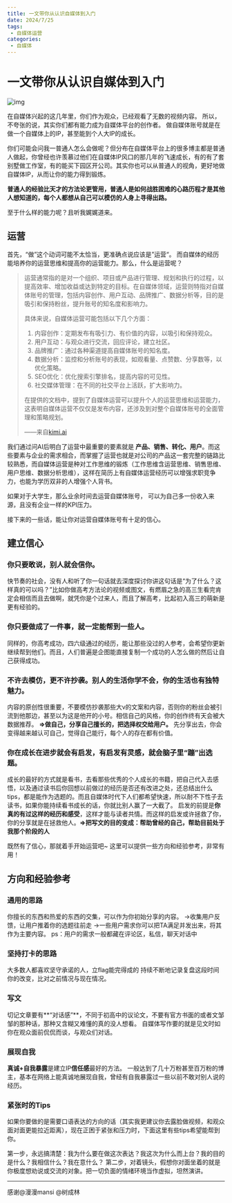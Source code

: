 ```yaml
---
title: 一文带你从认识自媒体到入门
date: 2024/7/25
tags:
 - 自媒体运营
categories:
 - 自媒体
---
```


# 一文带你从认识自媒体到入门

![img](/uploads/2024/07/2024072514233751.png)

在自媒体兴起的这几年里，你们作为观众，已经观看了无数的视频内容。
所以，不夸张的说，其实你们都有能力成为自媒体平台的创作者。
做自媒体账号就是在做一个自媒体上的IP，甚至能到个人大IP的成长。

你们可能会问我一普通人怎么会做呢？但分布在自媒体平台上的很多博主都是普通人做起，你曾经也许羡慕过他们在自媒体IP风口的那几年的飞速成长，有的有了套别墅做工作室，有的能买下园区开公司。其实你也可以从普通人的视角，更好地做自媒体IP，从而让你的能力得到锻炼。

**普通人的经验比天才的方法论更管用，普通人是如何战胜困难的心路历程才是其他人想知道的，每个人都想从自己可以模仿的人身上寻得出路。**

至于什么样的能力呢？且听我娓娓道来。

## 运营

首先，“做”这个动词可能不太恰当，更准确点说应该是”运营“。
而自媒体的经历能培养你的运营思维和提高你的运营能力。那么，什么是运营呢？

> 运营通常指的是对一个组织、项目或产品进行管理、规划和执行的过程，以提高效率、增加收益或达到特定的目标。在自媒体领域，运营则特指对自媒体账号的管理，包括内容创作、用户互动、品牌推广、数据分析等，目的是吸引和保持粉丝，提升账号的知名度和影响力。
>
> 具体来说，自媒体运营可能包括以下几个方面：
>
> 1. 内容创作：定期发布有吸引力、有价值的内容，以吸引和保持观众。
> 2. 用户互动：与观众进行交流，回应评论，建立社区。
> 3. 品牌推广：通过各种渠道提高自媒体账号的知名度。
> 4. 数据分析：监控和分析账号的表现，如观看量、点赞数、分享数等，以优化策略。
> 5. SEO优化：优化搜索引擎排名，提高内容的可见性。
> 6. 社交媒体管理：在不同的社交平台上活跃，扩大影响力。
>
> 在提供的文档中，提到了自媒体运营可以提升个人的运营思维和运营能力，这表明自媒体运营不仅仅是发布内容，还涉及到对整个自媒体账号的全面管理和策略规划。
>
> ——来自[kimi.ai](https://kimi.ai)

我们通过问AI后明白了运营中最重要的要素就是 **产品、销售、转化、用户**。而这些要素与企业的需求相合，而掌握了运营也就是对公司的产品这一套完整的链路比较熟悉，而自媒体运营是种对工作思维的锻炼（工作思维含运营思维、销售思维、用户思维、数据分析思维），这样在简历上有自媒体运营经历可以增强求职竞争力，也能为学历双非的人增强个人背书。

如果对于大学生，那么业余时间去运营自媒体账号，
可以为自己多一份收入来源，且没有企业一样的KPI压力。

接下来的一些话，能让你对运营自媒体账号有十足的信心。

## 建立信心

### 你只要敢说，别人就会信你。

快节奏的社会，没有人和听了你一句话就去深度探讨你讲这句话是“为了什么？这样真的可以吗？”比如你做高考方法论的视频或图文，有燃眉之急的高三生看完肯定会相信而且去做啊，就凭你是个过来人，而且了解高考，比起初入高三的萌新是更有经验的。

### 你只要做成了一件事，就一定能帮到一些人。
同样的，你高考成功，四六级通过的经历，能让那些没过的人参考，会希望你更新继续帮到他们。而且，人们普遍是企图能直接复制一个成功的人怎么做的然后让自己获得成功。

### 不许去模仿，更不许抄袭。别人的生活你学不会，你的生活也有独特魅力。

内容的原创性很重要，不要模仿抄袭那些大v的文案和内容，否则你的粉丝会被引流到他那边，甚至以为这是他开的小号。相信自己的风格，你的创作终有天会被大数据推荐。
**=>做自己，分享自己擅长的，把选择权交给用户。**
先分享出去，你会变得越来越认可自己，觉得自己能行，每个人的存在都有价值。

### 你在成长在进步就会有启发，有启发有灵感，就会脑子里“蹦”出选题。

成长的最好的方式就是看书，去看那些优秀的个人成长的书籍，把自己代入去感悟，以及通过读书后你回想以前做过的经历是否还有改进之处，还总结出什么tips，都是能作为选题的。而且自媒体时代下人们都希望快速，所以耐不下性子去读书，如果你能持续看书成长的话，你就比别人赢了一大截了。
启发的前提是**你真的有过这样的经历和感受**，这样才能与读者共情。而这样的启发或许拯救了你，你的分享就是在拯救他人。**=>把写文的目的变成：帮助曾经的自己，帮助目前处于我那个阶段的人**

既然有了信心，那就着手开始运营吧~ 这里可以提供一些方向和经验参考，非常有用！

## **方向和经验参考**

### 通用的思路

你擅长的东西和热爱的东西的交集，可以作为你初始分享的内容。
->收集用户反馈，让用户推着你的选题往前走
->一些用户需求你可以把TA满足并发出来，将其作为主要内容。
ps：用户的需求一般都藏在评论区，私信，聊天对话中

### 坚持打卡的思路
大多数人都喜欢坚守承诺的人，立flag能完得成的
持续不断地记录复盘这段时间你的改变，比对之前情况与现在情况。

### 写文

切记文章要有**“对话感”**，不同于初高中的议论文，不要有官方书面的或者文邹邹的那种话，那种又含糊又难懂的真的没人想看。
自媒体写作要的就是见文时如你在观众面前侃侃而谈，与观众们对话。

### 展现自我

**真诚+自我暴露**是建立IP**信任感**最好的方法。
一般达到了几十万粉甚至百万粉的博主，基本在网络上能真诚地展现自我，曾经有自我暴露过一些以前不敢对别人说的经历。

### 紧张时的Tips

如果你要做的是需要口语表达的方向的话（其实我更建议你去露脸做视频，和观众面对面更能拉近距离），现在正困于紧张和压力时，下面这里有些tips希望能帮到你。

第一步，永远搞清楚：我为什么要在做这次表达？我这次为什么而上台？我的目的是什么？我相信什么？我在意什么？
第二步，对着镜头，假想你对面坐着的就是你极度想劝说或交流的对象。把一切负面的情绪环境当作虚拟，坦然演讲。

------

感谢@漫漫mansi  @树成林 